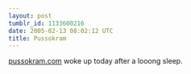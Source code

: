 ```yaml
---
layout: post
tumblr_id: 1133600216
date: 2005-02-13 08:02:12 UTC
title: Pussokram
---
```


<a href="http://www.pussokram.com" target="_blank">pussokram.com</a> woke up today after a looong sleep.
